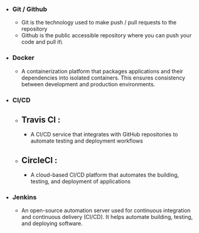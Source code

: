 - ### Git / Github

  - Git is the technology used to make push / pull requests to the repository
  - Github is the public accessible repository where you can push your code and pull it\

- ### Docker

  - A containerization platform that packages applications and their dependencies into isolated containers. This ensures consistency between development and production environments.

- ### CI/CD

  - ## Travis CI :
    - A CI/CD service that integrates with GitHub repositories to automate testing and deployment workflows
  - ## CircleCI :
    - A cloud-based CI/CD platform that automates the building, testing, and deployment of applications

- ### Jenkins
  - An open-source automation server used for continuous integration and continuous delivery (CI/CD). It helps automate building, testing, and deploying software.
